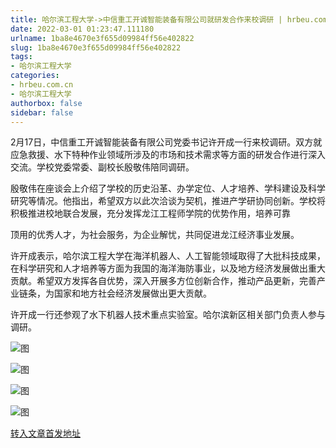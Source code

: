 ```yaml
---
title: 哈尔滨工程大学->中信重工开诚智能装备有限公司就研发合作来校调研 | hrbeu.com.cn
date: 2022-03-01 01:23:47.111180
urlname: 1ba8e4670e3f655d09984ff56e402822
slug: 1ba8e4670e3f655d09984ff56e402822
tags: 
- 哈尔滨工程大学
categories:
- hrbeu.com.cn
- 哈尔滨工程大学
authorbox: false
sidebar: false
---
```

2月17日，中信重工开诚智能装备有限公司党委书记许开成一行来校调研。双方就应急救援、水下特种作业领域所涉及的市场和技术需求等方面的研发合作进行深入交流。学校党委常委、副校长殷敬伟陪同调研。

殷敬伟在座谈会上介绍了学校的历史沿革、办学定位、人才培养、学科建设及科学研究等情况。他指出，希望双方以此次洽谈为契机，推进产学研协同创新。学校将积极推进校地联合发展，充分发挥龙江工程师学院的优势作用，培养可靠
<!--more-->
顶用的优秀人才，为社会服务，为企业解忧，共同促进龙江经济事业发展。

许开成表示，哈尔滨工程大学在海洋机器人、人工智能领域取得了大批科技成果，在科学研究和人才培养等方面为我国的海洋海防事业，以及地方经济发展做出重大贡献。希望双方发挥各自优势，深入开展多方位创新合作，推动产品更新，完善产业链条，为国家和地方社会经济发展做出更大贡献。

许开成一行还参观了水下机器人技术重点实验室。哈尔滨新区相关部门负责人参与调研。

![图](http://gongxue.cn/__local/0/D8/C2/2864AB0681B2C43EBC2C863EEC0_40FC7928_23285.jpg)

![图](http://gongxue.cn/__local/E/79/E3/D634A577A8F6A6004B65D168291_9DD9DC6A_188EE.jpg)

![图](http://gongxue.cn/__local/7/A6/D6/C1931AA73C54041E2C1E92D2C35_6CCF720D_1DDB3.jpg)

![图](http://gongxue.cn/__local/C/37/01/CC2CA9D4F0DE5FD83449D58C9E7_6B82D5F2_27026.jpg)

[转入文章首发地址](http://gongxue.cn/info/1141/69675.htm)